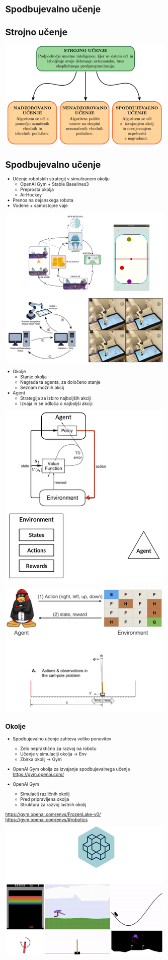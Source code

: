 # Spodbujevalno učenje

# Strojno učenje

![alt text](images/Picture1.png)

# Spodbujevalno učenje

- Učenje robotskih strategij v simuliranem okolju
    - OpenAI Gym + Stable Baselines3 
    - Preprosta okolja
    - AirHockey
- Prenos na dejanskega robota
- Vodene + samostojne vaje

![alt text](images/Picture2.png)

- Okolje
    - Stanje okolja
    - Nagrada ta agenta, za določeno stanje
    - Seznam možnih akcij
- Agent
    - Strategija za izbiro najboljših akciji
    - Izvaja in se odloča o najboljši akciji


![alt text](images/Picture3.png)

![alt text](images/Picture4.png)

## Okolje

- Spodbujevalno učenje zahteva veliko ponovitev
    - Zelo nepraktično za razvoj na robotu
    - Učenje v simulaciji okolja -> Env
    - Zbirka okolij -> Gym

- OpenAI Gym okolja za izvajanje spodbujevalnega učenja
https://gym.openai.com/

- OpenAI Gym
    - Simulacij različnih okolij
    - Pred pripravljena okolja
    - Struktura za razvoj lastnih okolij

https://gym.openai.com/envs/FrozenLake-v0/
https://gym.openai.com/envs/#robotics

![alt text](images/Picture5.png)